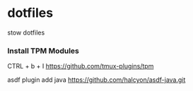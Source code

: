 # dotfiles
stow dotfiles

### Install TPM Modules
CTRL + b + I 
https://github.com/tmux-plugins/tpm


asdf plugin add java https://github.com/halcyon/asdf-java.git
